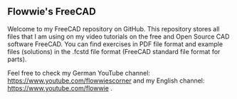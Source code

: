 ## Flowwie's FreeCAD
Welcome to my FreeCAD repository on GitHub. This repository stores all files that I am using on my video tutorials on the free and Open Source CAD software FreeCAD.
You can find exercises in PDF file format and example files (solutions) in the .fcstd file format (FreeCAD standard file format for parts).

Feel free to check my German YouTube channel:
https://www.youtube.com/flowwiescorner
and my English channel:
https://www.youtube.com/flowwie
.

